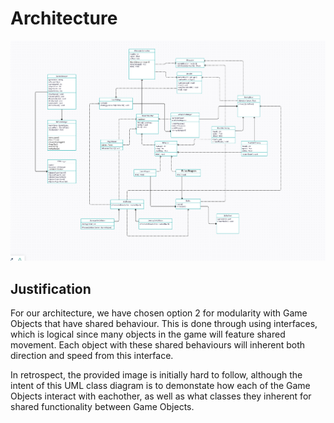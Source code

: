 # Architecture 

![alt text](https://github.com/LachlanRichardsUSC/SGD213_Task-2-Wiki-Template/blob/86ababcff6ff7a025c025380860e2f65277403e1/Media/UML%20Diagrams/ClassDiagramVer2.png?raw=true)

## Justification

For our architecture, we have chosen option 2 for modularity with Game Objects that have shared behaviour. This is done through using interfaces, which is logical since many objects in the game will feature shared movement. Each object with these shared behaviours will inherent both direction and speed from this interface.

In retrospect, the provided image is initially hard to follow, although the intent of this UML class diagram is to demonstate how each of the Game Objects interact with eachother, as well as what classes they inherent for shared functionality between Game Objects.
